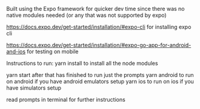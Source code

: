 Built using the Expo framework for quicker dev time since there was no native modules needed (or any that was not supported by expo)

https://docs.expo.dev/get-started/installation/#expo-cli for installing expo cli

https://docs.expo.dev/get-started/installation/#expo-go-app-for-android-and-ios for testing on mobile

Instructions to run:
yarn install to install all the node modules

yarn start after that has finished to run just the prompts
yarn android to run on android if you have android emulators setup
yarn ios to run on ios if you have simulators setup

read prompts in terminal for further instructions
